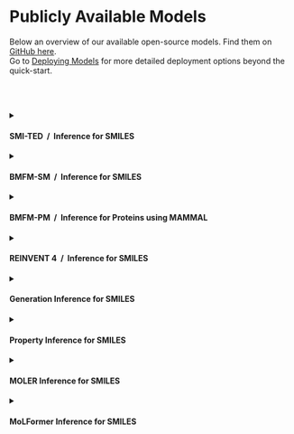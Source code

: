 <!--

DO NOT EDIT
-----------
This file is auto-generated.
To update it, consult instructions:
https://github.com/acceleratedscience/openad-website/tree/generator

-->

# Publicly Available Models

Below an overview of our available open-source models. Find them on [GitHub here](https://github.com/orgs/acceleratedscience/repositories?q=%22openad-service-%22).  
Go to [Deploying Models](deploying-models.md) for more detailed deployment options beyond the quick-start.

<br><br>

<details markdown><summary><h4>SMI-TED &nbsp;/&nbsp; Inference for SMILES</h4></summary>
<div markdown>

[:carbon-icn-github: openad-service-smi-ted](https://github.com/acceleratedscience/openad-service-smi-ted){ .md-button }
[compose.yml](https://github.com/acceleratedscience/openad-service-smi-ted/raw/main/compose.yaml){ .md-button .md-button--primary download='compose.yml' }
[Instructions](/docs/model-service/deploying-models/#deployment-via-container-composeyaml-recommended){ .md-button .md-button--tertiary }  

This OpenAD service provides access to the **SMILES-based Transformer Encoder-Decoder** (SMILES-TED), which is an encoder-decoder model pre-trained on a curated dataset of 91 million SMILES samples sourced from PubChem, equivalent to 4 billion molecular tokens. SMI-TED supports various complex tasks, including quantum property prediction, with two main variants ( 289 M and 8 × 289 M ).

More information:  
[github.com/IBM/materials](https://github.com/IBM/materials)  
[huggingface.co/ibm/materials.smi-ted](https://huggingface.co/ibm/materials.smi-ted)  
[arxiv.org/abs/2407.20267](https://arxiv.org/abs/2407.20267)


Support for:  
✅ Docker / Podman Compose  
✅ Docker / Podman  
✅ Apple Silicon - [more info](/docs/model-service/deploying-models#apple-silicon)  


Quick start with Docker Compose:
```
curl -O https://github.com/acceleratedscience/openad-service-smi-ted/raw/main/compose.yaml
```
```
docker compose create
```
```
docker compose start
```
```
openad
```
```
catalog model service from remote 'http://127.0.0.1:8080' as smi_ted
```

</div>
</details>

<details markdown><summary><h4>BMFM-SM &nbsp;/&nbsp; Inference for SMILES</h4></summary>
<div markdown>

[:carbon-icn-github: openad-service-bmfm-sm](https://github.com/acceleratedscience/openad-service-bmfm-sm){ .md-button }
[compose.yml](https://github.com/acceleratedscience/openad-service-bmfm-sm/raw/main/compose.yaml){ .md-button .md-button--primary download='compose.yml' }
[Instructions](/docs/model-service/deploying-models/#deployment-via-container-composeyaml-recommended){ .md-button .md-button--tertiary }  

This OpenAD service provides access to the **Biomedmultiview** foundation model with checkpoints for the following properties:

| BACE | BBBP | CLINTOX | ESOL | FREESOLV | HIV |
| ---- | ---- | ------- | ---- | -------- | --- |

| LIPOPHILICITY | MUV | QM7 | SIDER | TOX21 | TOXCAST |
| ------------- | --- | --- | ----- | ----- | ------- |

More information:  
[github.com/BiomedSciAI/biomed-multi-view](https://github.com/BiomedSciAI/biomed-multi-view)  
[arxiv.org/abs/2410.19704](https://arxiv.org/abs/2410.19704)


Support for:  
✅ Docker / Podman Compose  
✅ Docker / Podman  
✅ Apple Silicon - [more info](/docs/model-service/deploying-models#apple-silicon)  


Quick start with Docker Compose:
```
curl -O https://github.com/acceleratedscience/openad-service-bmfm-sm/raw/main/compose.yaml
```
```
docker compose create
```
```
docker compose start
```
```
openad
```
```
catalog model service from remote 'http://127.0.0.1:8080' as bmfm_sm
```

</div>
</details>

<details markdown><summary><h4>BMFM-PM &nbsp;/&nbsp; Inference for Proteins using MAMMAL</h4></summary>
<div markdown>

[:carbon-icn-github: openad-service-bmfm-pm](https://github.com/acceleratedscience/openad-service-bmfm-pm){ .md-button }
[compose.yml](https://github.com/acceleratedscience/openad-service-bmfm-pm/raw/main/compose.yaml){ .md-button .md-button--primary download='compose.yml' }
[Instructions](/docs/model-service/deploying-models/#deployment-via-container-composeyaml-recommended){ .md-button .md-button--tertiary }  

This OpenAD service provides access to the **Biomedmultialignment** foundation model with checkpoints for the following properties:

| Sol | DTI |
| --- | --- |

More information:  
[github.com/BiomedSciAI/biomed-multi-alignment](https://github.com/BiomedSciAI/biomed-multi-alignment)


Support for:  
✅ Docker / Podman Compose  
✅ Docker / Podman  
❌ Apple Silicon - [more info](/docs/model-service/deploying-models#apple-silicon)  


Quick start with Docker Compose:
```
curl -O https://github.com/acceleratedscience/openad-service-bmfm-pm/raw/main/compose.yaml
```
```
docker compose create
```
```
docker compose start
```
```
openad
```
```
catalog model service from remote 'http://127.0.0.1:8080' as bmfm_pm
```

</div>
</details>

<details markdown><summary><h4>REINVENT 4 &nbsp;/&nbsp; Inference for SMILES</h4></summary>
<div markdown>

[:carbon-icn-github: openad-service-reinvent4](https://github.com/acceleratedscience/openad-service-reinvent4){ .md-button }
[compose.yml](https://github.com/acceleratedscience/openad-service-reinvent4/raw/main/compose.yaml){ .md-button .md-button--primary download='compose.yml' }
[Instructions](/docs/model-service/deploying-models/#deployment-via-container-composeyaml-recommended){ .md-button .md-button--tertiary }  

This OpenAD service provides access to the **REINVENT 4** molecular design tool, which is used for de novo design, scaffold hopping, R-group replacement, linker design, molecule optimization, and other small molecule design tasks. REINVENT uses a Reinforcement Learning (RL) algorithm to generate optimized molecules compliant with a user-defined property profile defined as a multi-component score. Transfer Learning (TL) can be used to create or pre-train a model that generates molecules closer to a set of input molecules. 

More information:  
[github.com/MolecularAI/REINVENT4](https://github.com/MolecularAI/REINVENT4)  
[link.springer.com/article/10.1186/s13321-024-00812-5](https://link.springer.com/article/10.1186/s13321-024-00812-5)


Support for:  
✅ Docker / Podman Compose  
✅ Docker / Podman  
❌ Apple Silicon - [more info](/docs/model-service/deploying-models#apple-silicon)  


Quick start with Docker Compose:
```
curl -O https://github.com/acceleratedscience/openad-service-reinvent4/raw/main/compose.yaml
```
```
docker compose create
```
```
docker compose start
```
```
openad
```
```
catalog model service from remote 'http://127.0.0.1:8080' as reinvent4
```

</div>
</details>

<details markdown><summary><h4>Generation Inference for SMILES</h4></summary>
<div markdown>

[:carbon-icn-github: openad-service-gen](https://github.com/acceleratedscience/openad-service-gen){ .md-button }
[Instructions](/docs/model-service/deploying-models/#deployment-via-container){ .md-button .md-button--tertiary }  

_No description available._


Support for:  
❌ Docker / Podman Compose  
✅ Docker / Podman  
❌ Apple Silicon - [more info](/docs/model-service/deploying-models#apple-silicon)  


Quick start with Docker:
```
git clone https://github.com/acceleratedscience/openad-service-gen
```
```
cd openad-service-gen
```
```
docker build -t gen .
```
```
docker run -p 8080:8080 gen
```
```
openad
```
```
catalog model service from remote 'http://127.0.0.1:8080' as gen
```

</div>
</details>

<details markdown><summary><h4>Property Inference for SMILES</h4></summary>
<div markdown>

[:carbon-icn-github: openad-service-prop](https://github.com/acceleratedscience/openad-service-prop){ .md-button }
[Instructions](/docs/model-service/deploying-models/#deployment-via-container){ .md-button .md-button--tertiary }  

_No description available._


Support for:  
❌ Docker / Podman Compose  
✅ Docker / Podman  
❌ Apple Silicon - [more info](/docs/model-service/deploying-models#apple-silicon)  


Quick start with Docker:
```
git clone https://github.com/acceleratedscience/openad-service-prop
```
```
cd openad-service-prop
```
```
docker build -t prop .
```
```
docker run -p 8080:8080 prop
```
```
openad
```
```
catalog model service from remote 'http://127.0.0.1:8080' as prop
```

</div>
</details>

<details markdown><summary><h4>MOLER Inference for SMILES</h4></summary>
<div markdown>

[:carbon-icn-github: openad-service-moler](https://github.com/acceleratedscience/openad-service-moler){ .md-button }
[Instructions](/docs/model-service/deploying-models/#deployment-via-container){ .md-button .md-button--tertiary }  

_No description available._


Support for:  
❌ Docker / Podman Compose  
✅ Docker / Podman  
❌ Apple Silicon - [more info](/docs/model-service/deploying-models#apple-silicon)  


Quick start with Docker:
```
git clone https://github.com/acceleratedscience/openad-service-moler
```
```
cd openad-service-moler
```
```
docker build -t moler .
```
```
docker run -p 8080:8080 moler
```
```
openad
```
```
catalog model service from remote 'http://127.0.0.1:8080' as moler
```

</div>
</details>

<details markdown><summary><h4>MoLFormer Inference for SMILES</h4></summary>
<div markdown>

[:carbon-icn-github: openad-service-molf](https://github.com/acceleratedscience/openad-service-molf){ .md-button }
[Instructions](/docs/model-service/deploying-models/#deployment-via-container){ .md-button .md-button--tertiary }  

_No description available._


Support for:  
❌ Docker / Podman Compose  
✅ Docker / Podman  
❌ Apple Silicon - [more info](/docs/model-service/deploying-models#apple-silicon)  


Quick start with Docker:
```
git clone https://github.com/acceleratedscience/openad-service-molf
```
```
cd openad-service-molf
```
```
docker build -t molf .
```
```
docker run -p 8080:8080 molf
```
```
openad
```
```
catalog model service from remote 'http://127.0.0.1:8080' as molf
```

</div>
</details>
